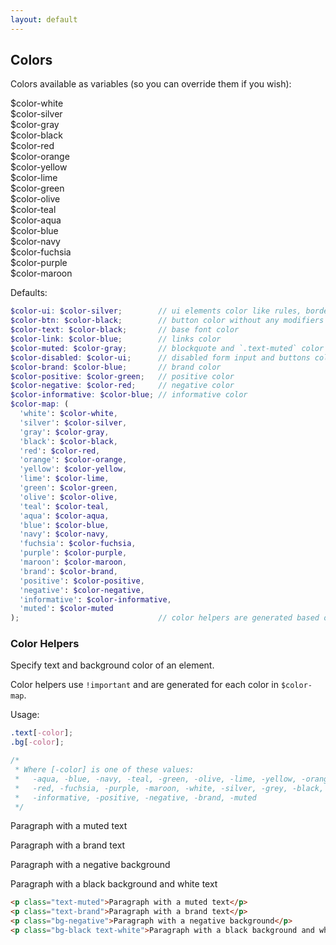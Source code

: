 ```yaml
---
layout: default
---
```


## Colors

Colors available as variables (so you can override them if you wish):

<div class="color-block bg-white text-muted">$color-white</div>
<div class="color-block bg-silver">$color-silver</div>
<div class="color-block bg-gray">$color-gray</div>
<div class="color-block bg-black">$color-black</div>
<div class="color-block bg-red">$color-red</div>
<div class="color-block bg-orange">$color-orange</div>
<div class="color-block bg-yellow">$color-yellow</div>
<div class="color-block bg-lime">$color-lime</div>
<div class="color-block bg-green">$color-green</div>
<div class="color-block bg-olive">$color-olive</div>
<div class="color-block bg-teal">$color-teal</div>
<div class="color-block bg-aqua">$color-aqua</div>
<div class="color-block bg-blue">$color-blue</div>
<div class="color-block bg-navy">$color-navy</div>
<div class="color-block bg-fuchsia">$color-fuchsia</div>
<div class="color-block bg-purple">$color-purple</div>
<div class="color-block bg-maroon">$color-maroon</div>

Defaults:

```scss
$color-ui: $color-silver;        // ui elements color like rules, borders, form inputs
$color-btn: $color-black;        // button color without any modifiers
$color-text: $color-black;       // base font color
$color-link: $color-blue;        // links color
$color-muted: $color-gray;       // blockquote and `.text-muted` color
$color-disabled: $color-ui;      // disabled form input and buttons color
$color-brand: $color-blue;       // brand color
$color-positive: $color-green;   // positive color
$color-negative: $color-red;     // negative color
$color-informative: $color-blue; // informative color
$color-map: (
  'white': $color-white,
  'silver': $color-silver,
  'gray': $color-gray,
  'black': $color-black,
  'red': $color-red,
  'orange': $color-orange,
  'yellow': $color-yellow,
  'lime': $color-lime,
  'green': $color-green,
  'olive': $color-olive,
  'teal': $color-teal,
  'aqua': $color-aqua,
  'blue': $color-blue,
  'navy': $color-navy,
  'fuchsia': $color-fuchsia,
  'purple': $color-purple,
  'maroon': $color-maroon,
  'brand': $color-brand,
  'positive': $color-positive,
  'negative': $color-negative,
  'informative': $color-informative,
  'muted': $color-muted
);                               // color helpers are generated based on this map
```

### Color Helpers

Specify text and background color of an element.

Color helpers use `!important` and are generated for each color in `$color-map`.

Usage:

```scss
.text[-color];
.bg[-color];

/*
 * Where [-color] is one of these values:
 *   -aqua, -blue, -navy, -teal, -green, -olive, -lime, -yellow, -orange,
 *   -red, -fuchsia, -purple, -maroon, -white, -silver, -grey, -black,
 *   -informative, -positive, -negative, -brand, -muted
 */
```

<div class="example">
  <p class="text-muted">Paragraph with a muted text</p>
  <p class="text-brand">Paragraph with a brand text</p>
  <p class="bg-negative">Paragraph with a negative background</p>
  <p class="bg-black text-white">Paragraph with a black background and white text</p>
</div>

```html
<p class="text-muted">Paragraph with a muted text</p>
<p class="text-brand">Paragraph with a brand text</p>
<p class="bg-negative">Paragraph with a negative background</p>
<p class="bg-black text-white">Paragraph with a black background and white text</p>
```
